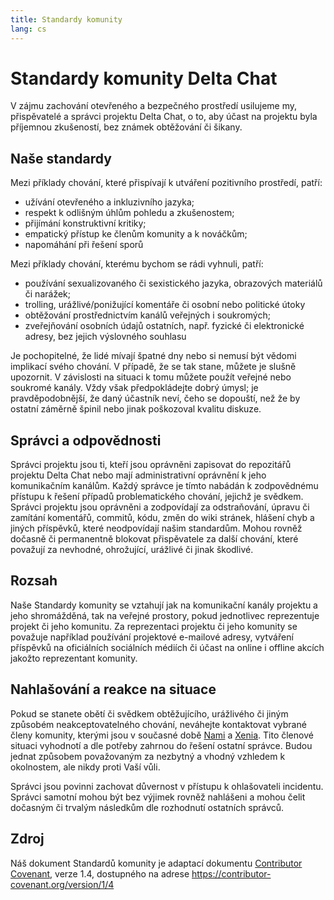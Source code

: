 ```yaml
---
title: Standardy komunity
lang: cs
---
```


# Standardy komunity Delta Chat

V zájmu zachování otevřeného a bezpečného prostředí usilujeme my,
přispěvatelé a správci projektu Delta Chat, o to, aby účast na projektu
byla příjemnou zkušeností, bez známek obtěžování či šikany.


## Naše standardy

Mezi příklady chování, které přispívají k utváření pozitivního prostředí, patří:

* užívání otevřeného a inkluzivního jazyka;
* respekt k odlišným úhlům pohledu a zkušenostem;
* přijímání konstruktivní kritiky;
* empatický přístup ke členům komunity a k nováčkům;
* napomáhání při řešení sporů

Mezi příklady chování, kterému bychom se rádi vyhnuli, patří:

* používání sexualizovaného či sexistického jazyka, obrazových materiálů či narážek;
* trolling, urážlivé/ponižující komentáře či osobní nebo politické útoky
* obtěžování prostřednictvím kanálů veřejných i soukromých;
* zveřejňování osobních údajů ostatních, např. fyzické či elektronické
adresy, bez jejich výslovného souhlasu

Je pochopitelné, že lidé mívají špatné dny nebo si nemusí být vědomi
implikací svého chování. V případě, že se tak stane, můžete je slušně upozornit.
V závislosti na situaci k tomu můžete použít veřejné nebo soukromé kanály.
Vždy však předpokládejte dobrý úmysl; je pravděpodobnější, že
daný účastník neví, čeho se dopouští,
než že by ostatní záměrně špinil nebo jinak poškozoval kvalitu diskuze.


## Správci a odpovědnosti

Správci projektu jsou ti, kteří jsou oprávněni zapisovat do repozitářů projektu Delta Chat nebo mají administrativní oprávnění k jeho komunikačním kanálům.
Každý správce je tímto nabádán k zodpovědnému přístupu k řešení
případů problematického chování, jejichž je svědkem.
Správci projektu jsou oprávněni a zodpovídají za odstraňování,
úpravu
či zamítání komentářů, commitů, kódu, změn do wiki stránek, hlášení chyb a jiných příspěvků,
které neodpovídají našim standardům.
Mohou rovněž dočasně či permanentně blokovat přispěvatele
za další chování, které považují za nevhodné, ohrožující, urážlivé či jinak škodlivé.

## Rozsah

Naše Standardy komunity se vztahují jak na komunikační kanály projektu a jeho
shromážděná, tak na veřejné prostory,
pokud jednotlivec reprezentuje projekt či jeho komunitu.
Za reprezentaci
projektu či jeho komunity se považuje například používání
projektové e-mailové adresy,
vytváření příspěvků na oficiálních sociálních médiích či
účast na online i offline akcích jakožto reprezentant komunity.

## Nahlašování a reakce na situace

Pokud se stanete obětí či svědkem obtěžujícího, urážlivého či jiným způsobém neakceptovatelného chování,
neváhejte kontaktovat vybrané členy komunity, kterými jsou v současné době [Nami](mailto:missytake@systemli.org) a [Xenia](mailto:ksenia@transcyberian.org).
Tito členové situaci vyhodnotí a dle potřeby zahrnou do řešení ostatní správce.
Budou jednat způsobem považovaným za nezbytný a vhodný
vzhledem k okolnostem, ale nikdy proti Vaší vůli.

Správci jsou povinni zachovat důvernost
v přístupu k ohlašovateli incidentu.
Správci samotní mohou být bez výjimek rovněž nahlášeni
a mohou čelit dočasným či trvalým následkům
dle rozhodnutí ostatních správců.


## Zdroj

Náš dokument Standardů komunity je adaptací dokumentu [Contributor Covenant](https://contributor-covenant.org), verze 1.4, dostupného na adrese <https://contributor-covenant.org/version/1/4>
